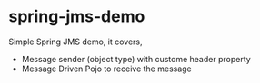 # spring-jms-demo

Simple Spring JMS demo, it covers,

- Message sender (object type) with custome header property
- Message Driven Pojo to receive the message
